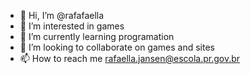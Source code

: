 - 👋 Hi, I’m @rafafaella
- 👀 I’m interested in games
- 🌱 I’m currently learning programation
- 💞️ I’m looking to collaborate on games and sites
- 📫 How to reach me rafaella.jansen@escola.pr.gov.br

<!---
rafafaella/rafafaella is a ✨ special ✨ repository because its `README.md` (this file) appears on your GitHub profile.
You can click the Preview link to take a look at your changes.
--->

